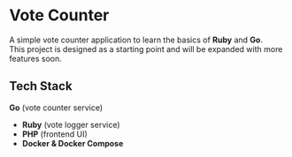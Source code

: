 #  Vote Counter

A simple vote counter application to learn the basics of **Ruby** and **Go**.  
This project is designed as a starting point and will be expanded with more features soon.

##  Tech Stack
 **Go** (vote counter service)
- **Ruby** (vote logger service)
- **PHP** (frontend UI)
- **Docker & Docker Compose**
